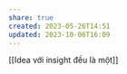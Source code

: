 ```yaml
---
share: true
created: 2023-05-26T14:51
updated: 2023-10-06T16:09
---
```

[[Idea với insight đều là một]]
